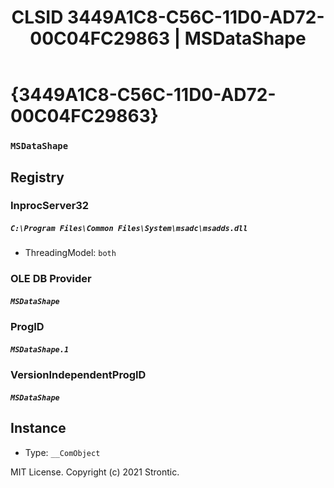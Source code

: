 ﻿---
title: "CLSID 3449A1C8-C56C-11D0-AD72-00C04FC29863 | MSDataShape"
excerpt: What is COM-Object CLSID 3449A1C8-C56C-11D0-AD72-00C04FC29863?
---

# {3449A1C8-C56C-11D0-AD72-00C04FC29863}

### `MSDataShape`

## Registry


### InprocServer32

##### `C:\Program Files\Common Files\System\msadc\msadds.dll`
* ThreadingModel: `both`

### OLE DB Provider

##### `MSDataShape`

### ProgID

##### `MSDataShape.1`

### VersionIndependentProgID

##### `MSDataShape`

## Instance

* Type: `__ComObject`

MIT License. Copyright (c) 2021 Strontic.


